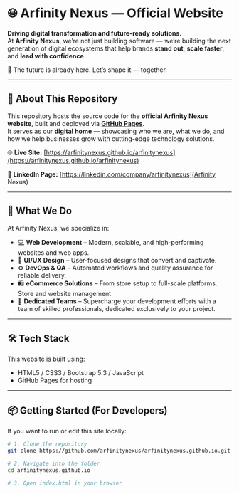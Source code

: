 # 🌐 Arfinity Nexus — Official Website

**Driving digital transformation and future-ready solutions.**  
At **Arfinity Nexus**, we’re not just building software — we’re building the next generation of digital ecosystems that help brands **stand out**, **scale faster**, and **lead with confidence**.

🚀 The future is already here. Let’s shape it — together.

---

## 📍 About This Repository

This repository hosts the source code for the **official Arfinity Nexus website**, built and deployed via **[GitHub Pages](https://pages.github.com/)**.  
It serves as our **digital home** — showcasing who we are, what we do, and how we help businesses grow with cutting-edge technology solutions.

🌐 **Live Site:** [https://arfinitynexus.github.io/arfinitynexus](https://arfinitynexus.github.io/arfinitynexus)

🔗 **LinkedIn Page:** [https://linkedin.com/company/arfinitynexus](Arfinity Nexus)

---

## 🧠 What We Do

At Arfinity Nexus, we specialize in:

- 💻 **Web Development** – Modern, scalable, and high-performing websites and web apps.  
- 🎨 **UI/UX Design** – User-focused designs that convert and captivate.  
- ⚙️ **DevOps & QA** – Automated workflows and quality assurance for reliable delivery.  
- 🛍️ **eCommerce Solutions** – From store setup to full-scale platforms. Store and website management  
- 👥 **Dedicated Teams** – Supercharge your development efforts with a team of skilled professionals, dedicated exclusively to your project.

---

## 🛠️ Tech Stack

This website is built using:

- HTML5 / CSS3 / Bootstrap 5.3 / JavaScript
- GitHub Pages for hosting  

---

## 📦 Getting Started (For Developers)

If you want to run or edit this site locally:

```bash
# 1. Clone the repository
git clone https://github.com/arfinitynexus/arfinitynexus.github.io.git

# 2. Navigate into the folder
cd arfinitynexus.github.io

# 3. Open index.html in your browser
